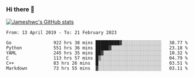 ### Hi there 👋

[![Jameshwc's GitHub stats](https://github-readme-stats.vercel.app/api?username=jameshwc)](https://github.com/anuraghazra/github-readme-stats)

<!--START_SECTION:waka-->

```text
From: 13 April 2019 - To: 21 February 2023

Go                922 hrs 38 mins █████████▓░░░░░░░░░░░░░░░   38.77 %
Python            551 hrs 36 mins █████▓░░░░░░░░░░░░░░░░░░░   23.18 %
YAML              245 hrs 35 mins ██▓░░░░░░░░░░░░░░░░░░░░░░   10.32 %
C                 113 hrs 57 mins █▒░░░░░░░░░░░░░░░░░░░░░░░   04.79 %
C++               83 hrs 26 mins  █░░░░░░░░░░░░░░░░░░░░░░░░   03.51 %
Markdown          73 hrs 55 mins  ▓░░░░░░░░░░░░░░░░░░░░░░░░   03.11 %
```

<!--END_SECTION:waka-->